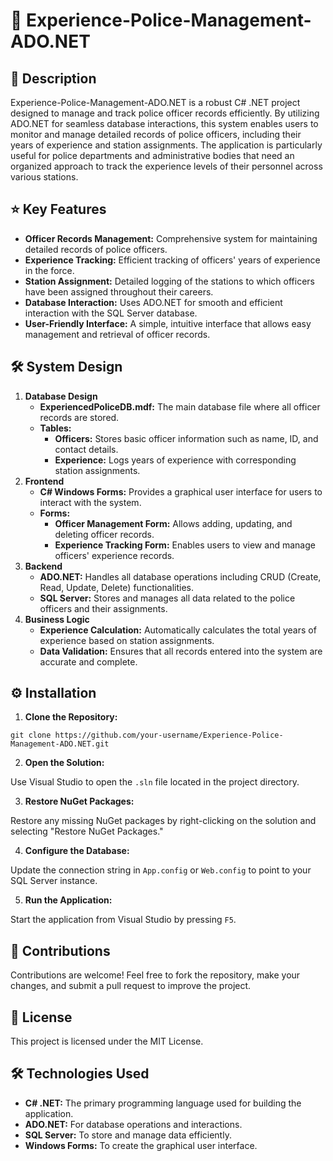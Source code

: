 <h1>👮 Experience-Police-Management-ADO.NET</h1>

<h2>📝 Description</h2>
<p>
  Experience-Police-Management-ADO.NET is a robust C# .NET project designed to manage and track police officer records efficiently. By utilizing ADO.NET for seamless database interactions, this system enables users to monitor and manage detailed records of police officers, including their years of experience and station assignments. The application is particularly useful for police departments and administrative bodies that need an organized approach to track the experience levels of their personnel across various stations.
</p>

<h2>⭐ Key Features</h2>
<ul>
  <li><strong>Officer Records Management:</strong> Comprehensive system for maintaining detailed records of police officers.</li>
  <li><strong>Experience Tracking:</strong> Efficient tracking of officers' years of experience in the force.</li>
  <li><strong>Station Assignment:</strong> Detailed logging of the stations to which officers have been assigned throughout their careers.</li>
  <li><strong>Database Interaction:</strong> Uses ADO.NET for smooth and efficient interaction with the SQL Server database.</li>
  <li><strong>User-Friendly Interface:</strong> A simple, intuitive interface that allows easy management and retrieval of officer records.</li>
</ul>

<h2>🛠️ System Design</h2>
<ol>
  <li><strong>Database Design</strong>
    <ul>
      <li><strong>ExperiencedPoliceDB.mdf:</strong> The main database file where all officer records are stored.</li>
      <li><strong>Tables:</strong>
        <ul>
          <li><strong>Officers:</strong> Stores basic officer information such as name, ID, and contact details.</li>
          <li><strong>Experience:</strong> Logs years of experience with corresponding station assignments.</li>
        </ul>
      </li>
    </ul>
  </li>
  <li><strong>Frontend</strong>
    <ul>
      <li><strong>C# Windows Forms:</strong> Provides a graphical user interface for users to interact with the system.</li>
      <li><strong>Forms:</strong>
        <ul>
          <li><strong>Officer Management Form:</strong> Allows adding, updating, and deleting officer records.</li>
          <li><strong>Experience Tracking Form:</strong> Enables users to view and manage officers' experience records.</li>
        </ul>
      </li>
    </ul>
  </li>
  <li><strong>Backend</strong>
    <ul>
      <li><strong>ADO.NET:</strong> Handles all database operations including CRUD (Create, Read, Update, Delete) functionalities.</li>
      <li><strong>SQL Server:</strong> Stores and manages all data related to the police officers and their assignments.</li>
    </ul>
  </li>
  <li><strong>Business Logic</strong>
    <ul>
      <li><strong>Experience Calculation:</strong> Automatically calculates the total years of experience based on station assignments.</li>
      <li><strong>Data Validation:</strong> Ensures that all records entered into the system are accurate and complete.</li>
    </ul>
  </li>
</ol>

<h2>⚙️ Installation</h2>
<ol>
  <li><strong>Clone the Repository:</strong></li>
</ol>
<pre><code>git clone https://github.com/your-username/Experience-Police-Management-ADO.NET.git</code></pre>

<ol start="2">
  <li><strong>Open the Solution:</strong></li>
</ol>
<p>Use Visual Studio to open the <code>.sln</code> file located in the project directory.</p>

<ol start="3">
  <li><strong>Restore NuGet Packages:</strong></li>
</ol>
<p>Restore any missing NuGet packages by right-clicking on the solution and selecting "Restore NuGet Packages."</p>

<ol start="4">
  <li><strong>Configure the Database:</strong></li>
</ol>
<p>Update the connection string in <code>App.config</code> or <code>Web.config</code> to point to your SQL Server instance.</p>

<ol start="5">
  <li><strong>Run the Application:</strong></li>
</ol>
<p>Start the application from Visual Studio by pressing <code>F5</code>.</p>

<h2>🤝 Contributions</h2>
<p>
  Contributions are welcome! Feel free to fork the repository, make your changes, and submit a pull request to improve the project.
</p>

<h2>📜 License</h2>
<p>
  This project is licensed under the MIT License.
</p>

<h2>🛠️ Technologies Used</h2>
<ul>
  <li><strong>C# .NET:</strong> The primary programming language used for building the application.</li>
  <li><strong>ADO.NET:</strong> For database operations and interactions.</li>
  <li><strong>SQL Server:</strong> To store and manage data efficiently.</li>
  <li><strong>Windows Forms:</strong> To create the graphical user interface.</li>
</ul>
